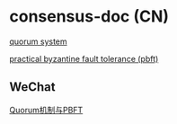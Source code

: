 # consensus-doc (CN)

[quorum system](quorum)

[practical byzantine fault tolerance (pbft)](pbft)

## WeChat

[Quorum机制与PBFT](https://mp.weixin.qq.com/s/IXq7cnb9LozludPtE2dPEg)
